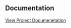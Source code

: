 ## Documentation
[View Project Documenetation](https://github.com/abhiram0a/bmi-calculator_CI-CD-Pipeline/blob/main/Project%20Documentation.pdf)
